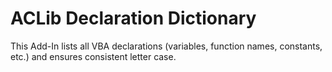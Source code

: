 # ACLib Declaration Dictionary
This Add-In lists all VBA declarations (variables, function names, constants, etc.) and ensures consistent letter case.
